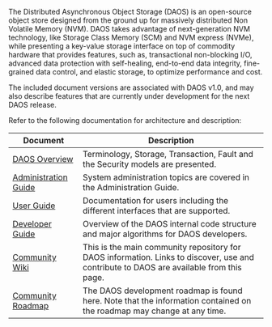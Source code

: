 The Distributed Asynchronous Object Storage (DAOS) is an open-source
object store designed from the ground up for massively distributed Non
Volatile Memory (NVM). DAOS takes advantage of next-generation NVM
technology, like Storage Class Memory (SCM) and NVM express (NVMe),
while presenting a key-value storage interface on top of commodity
hardware that provides features, such as, transactional non-blocking
I/O, advanced data protection with self-healing, end-to-end data
integrity, fine-grained data control, and elastic storage, to optimize
performance and cost.

The included document versions are associated with DAOS v1.0, and may
also describe features that are currently under development for the
next DAOS release.

Refer to the following documentation for architecture and description:

|Document|Description|
|----|----|
|[DAOS Overview](https://daos-stack.github.io/overview/terminology/) |Terminology, Storage, Transaction, Fault and the Security models are presented.|
|[Administration Guide](https://daos-stack.github.io/admin/hardware/)|System administration topics are covered in the Administration Guide.|
|[User Guide](https://daos-stack.github.io/user/container/)|Documentation for users including the different interfaces that are supported.|
|[Developer Guide](https://github.com/daos-stack/daos/blob/master/src/README.md)|Overview of the DAOS internal code structure and major algorithms for DAOS developers.|
|[Community Wiki](https://wiki.hpdd.intel.com)|This is the main community repository for DAOS information. Links to discover, use and contribute to DAOS are available from this page.|
|[Community Roadmap](https://wiki.hpdd.intel.com/display/DC/Roadmap/)|The DAOS development roadmap is found here. Note that the information contained on the roadmap may change at any time.|
